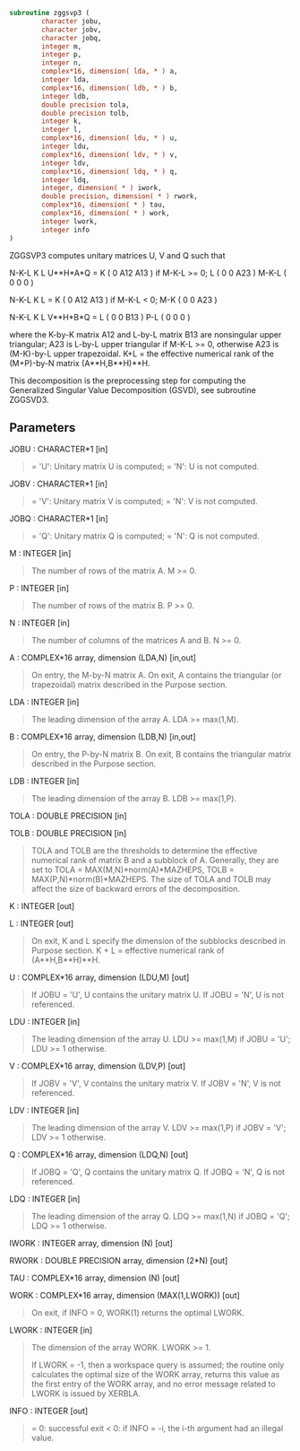 ```fortran
subroutine zggsvp3 (
        character jobu,
        character jobv,
        character jobq,
        integer m,
        integer p,
        integer n,
        complex*16, dimension( lda, * ) a,
        integer lda,
        complex*16, dimension( ldb, * ) b,
        integer ldb,
        double precision tola,
        double precision tolb,
        integer k,
        integer l,
        complex*16, dimension( ldu, * ) u,
        integer ldu,
        complex*16, dimension( ldv, * ) v,
        integer ldv,
        complex*16, dimension( ldq, * ) q,
        integer ldq,
        integer, dimension( * ) iwork,
        double precision, dimension( * ) rwork,
        complex*16, dimension( * ) tau,
        complex*16, dimension( * ) work,
        integer lwork,
        integer info
)
```

ZGGSVP3 computes unitary matrices U, V and Q such that

N-K-L  K    L
U\*\*H\*A\*Q =     K ( 0    A12  A13 )  if M-K-L >= 0;
L ( 0     0   A23 )
M-K-L ( 0     0    0  )

N-K-L  K    L
=     K ( 0    A12  A13 )  if M-K-L < 0;
M-K ( 0     0   A23 )

N-K-L  K    L
V\*\*H\*B\*Q =   L ( 0     0   B13 )
P-L ( 0     0    0  )

where the K-by-K matrix A12 and L-by-L matrix B13 are nonsingular
upper triangular; A23 is L-by-L upper triangular if M-K-L >= 0,
otherwise A23 is (M-K)-by-L upper trapezoidal.  K+L = the effective
numerical rank of the (M+P)-by-N matrix (A\*\*H,B\*\*H)\*\*H.

This decomposition is the preprocessing step for computing the
Generalized Singular Value Decomposition (GSVD), see subroutine
ZGGSVD3.

## Parameters
JOBU : CHARACTER\*1 [in]
> = 'U':  Unitary matrix U is computed;
> = 'N':  U is not computed.

JOBV : CHARACTER\*1 [in]
> = 'V':  Unitary matrix V is computed;
> = 'N':  V is not computed.

JOBQ : CHARACTER\*1 [in]
> = 'Q':  Unitary matrix Q is computed;
> = 'N':  Q is not computed.

M : INTEGER [in]
> The number of rows of the matrix A.  M >= 0.

P : INTEGER [in]
> The number of rows of the matrix B.  P >= 0.

N : INTEGER [in]
> The number of columns of the matrices A and B.  N >= 0.

A : COMPLEX\*16 array, dimension (LDA,N) [in,out]
> On entry, the M-by-N matrix A.
> On exit, A contains the triangular (or trapezoidal) matrix
> described in the Purpose section.

LDA : INTEGER [in]
> The leading dimension of the array A. LDA >= max(1,M).

B : COMPLEX\*16 array, dimension (LDB,N) [in,out]
> On entry, the P-by-N matrix B.
> On exit, B contains the triangular matrix described in
> the Purpose section.

LDB : INTEGER [in]
> The leading dimension of the array B. LDB >= max(1,P).

TOLA : DOUBLE PRECISION [in]

TOLB : DOUBLE PRECISION [in]
> 
> TOLA and TOLB are the thresholds to determine the effective
> numerical rank of matrix B and a subblock of A. Generally,
> they are set to
> TOLA = MAX(M,N)\*norm(A)\*MAZHEPS,
> TOLB = MAX(P,N)\*norm(B)\*MAZHEPS.
> The size of TOLA and TOLB may affect the size of backward
> errors of the decomposition.

K : INTEGER [out]

L : INTEGER [out]
> 
> On exit, K and L specify the dimension of the subblocks
> described in Purpose section.
> K + L = effective numerical rank of (A\*\*H,B\*\*H)\*\*H.

U : COMPLEX\*16 array, dimension (LDU,M) [out]
> If JOBU = 'U', U contains the unitary matrix U.
> If JOBU = 'N', U is not referenced.

LDU : INTEGER [in]
> The leading dimension of the array U. LDU >= max(1,M) if
> JOBU = 'U'; LDU >= 1 otherwise.

V : COMPLEX\*16 array, dimension (LDV,P) [out]
> If JOBV = 'V', V contains the unitary matrix V.
> If JOBV = 'N', V is not referenced.

LDV : INTEGER [in]
> The leading dimension of the array V. LDV >= max(1,P) if
> JOBV = 'V'; LDV >= 1 otherwise.

Q : COMPLEX\*16 array, dimension (LDQ,N) [out]
> If JOBQ = 'Q', Q contains the unitary matrix Q.
> If JOBQ = 'N', Q is not referenced.

LDQ : INTEGER [in]
> The leading dimension of the array Q. LDQ >= max(1,N) if
> JOBQ = 'Q'; LDQ >= 1 otherwise.

IWORK : INTEGER array, dimension (N) [out]

RWORK : DOUBLE PRECISION array, dimension (2\*N) [out]

TAU : COMPLEX\*16 array, dimension (N) [out]

WORK : COMPLEX\*16 array, dimension (MAX(1,LWORK)) [out]
> On exit, if INFO = 0, WORK(1) returns the optimal LWORK.

LWORK : INTEGER [in]
> The dimension of the array WORK. LWORK >= 1.
> 
> If LWORK = -1, then a workspace query is assumed; the routine
> only calculates the optimal size of the WORK array, returns
> this value as the first entry of the WORK array, and no error
> message related to LWORK is issued by XERBLA.

INFO : INTEGER [out]
> = 0:  successful exit
> < 0:  if INFO = -i, the i-th argument had an illegal value.
